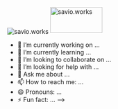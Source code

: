 <img align="center" alt="savio.works" src="https://raw.githubusercontent.com/saviomartin/saviomartin/master/assets/banner.gif"/>

<img width="120px" height="60px" alt="savio.works" src="https://github.com/saviomartin/saviomartin/blob/master/assets/connect.png?raw=true"/>

- 🔭 I’m currently working on ...
- 🌱 I’m currently learning ...
- 👯 I’m looking to collaborate on ...
- 🤔 I’m looking for help with ...
- 💬 Ask me about ...
- 📫 How to reach me: ...
- 😄 Pronouns: ...
- ⚡ Fun fact: ...
-->
